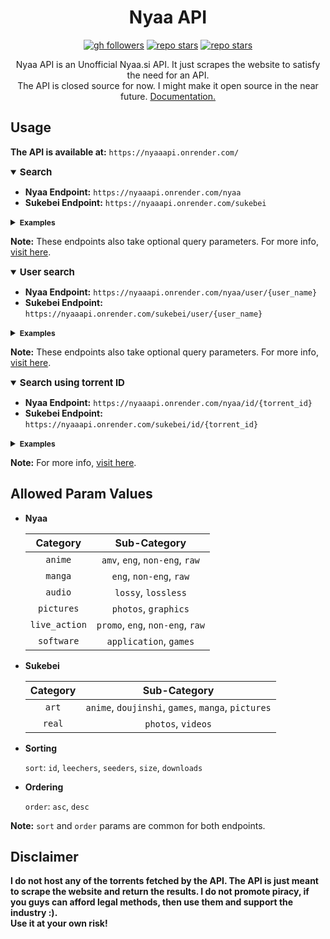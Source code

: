 <h1 align="center"> Nyaa API </h1>

<p align="center">
<a href="https://github.com/Vivek-Kolhe"><img src="https://img.shields.io/github/followers/Vivek-Kolhe?style=for-the-badge&labelColor=%23555555&color=%23263759" title="gh followers"></a>
<a href="https://github.com/Vivek-Kolhe/Nyaa-API/stargazers"><img src="https://img.shields.io/github/stars/Vivek-Kolhe/Nyaa-API?style=for-the-badge&labelColor=%23555555&color=%23263759" title="repo stars"></a>
<a href="https://telegram.dog/ded_sadge"><img src="https://img.shields.io/badge/ded__sadge-smthing?style=for-the-badge&logo=telegram&labelColor=%23555555&color=%23263759" title="repo stars"></a>
</p>

<p align="center">
Nyaa API is an Unofficial Nyaa.si API. It just scrapes the website to satisfy the need for an API.
<br>
The API is closed source for now. I might make it open source in the near future. <a href="https://nyaaapi.onrender.com/docs"> Documentation. </a>
</p>

## Usage
**The API is available at:** `https://nyaaapi.onrender.com/`

<details open>
<summary><span style="font-size: 15px; font-weight:bold"> Search </span></summary>
<p>

- **Nyaa Endpoint:** `https://nyaaapi.onrender.com/nyaa`
- **Sukebei Endpoint:** `https://nyaaapi.onrender.com/sukebei`

</p>
<details closed>
<summary><span style="font-size: 12px; font-weight: bold"> Examples </span></summary>
<p>

- `https://nyaaapi.onrender.com/nyaa?q={query}&category={torrent_category}`
- `https://nyaaapi.onrender.com/sukebei?q={query}&category={torrent_category}`

</p>
</details>

**Note:** These endpoints also take optional query parameters. For more info, [visit here](https://nyaaapi.onrender.com/docs#/Search).

</details>

<details open>
<summary><span style="font-size: 15px; font-weight:bold"> User search </span></summary>
<p>

- **Nyaa Endpoint:** `https://nyaaapi.onrender.com/nyaa/user/{user_name}`
- **Sukebei Endpoint:** `https://nyaaapi.onrender.com/sukebei/user/{user_name}`

</p>
<details closed>
<summary><span style="font-size: 12px; font-weight: bold"> Examples </span></summary>
<p>

- `https://nyaaapi.onrender.com/nyaa/user/{user_name}?q={query}&category={torrent_category}`
- `https://nyaaapi.onrender.com/sukebei/user/{user_name}?q={query}&category={torrent_category}`

</p>
</details>

**Note:** These endpoints also take optional query parameters. For more info, [visit here](https://nyaaapi.onrender.com/docs#/User%20search).

</details>

<details open>
<summary><span style="font-size: 15px; font-weight:bold"> Search using torrent ID </span></summary>
<p>

- **Nyaa Endpoint:** `https://nyaaapi.onrender.com/nyaa/id/{torrent_id}`
- **Sukebei Endpoint:** `https://nyaaapi.onrender.com/sukebei/id/{torrent_id}`

</p>
<details closed>
<summary><span style="font-size: 12px; font-weight: bold"> Examples </span></summary>
<p>

- `https://nyaaapi.onrender.com/nyaa/id/{torrent_id}`
- `https://nyaaapi.onrender.com/sukebei/id/{torrent_id}`

</p>
</details>

**Note:** For more info, [visit here](https://nyaaapi.onrender.com/docs#/ID%20Search).

</details>

## Allowed Param Values
- **Nyaa**
  
  | **Category**     | **Sub-Category**                        |
  | :--------------: | :-------------------------------------: |
  | `anime`          | `amv`, `eng`, `non-eng`, `raw`          |
  | `manga`          | `eng`, `non-eng`, `raw`                 |
  | `audio`          | `lossy`, `lossless`                     |
  | `pictures`       | `photos`, `graphics`                    |
  | `live_action`    | `promo`, `eng`, `non-eng`, `raw`        |
  | `software`       | `application`, `games`                  |

- **Sukebei**

  | **Category** | **Sub-Category**                                   |
  |:------------:|:-------------------------------------------------: |
  | `art`        | `anime`, `doujinshi`, `games`, `manga`, `pictures` |
  | `real`       | `photos`, `videos`                                 |

- **Sorting**

  `sort`: `id`, `leechers`, `seeders`, `size`, `downloads`

- **Ordering**

  `order`: `asc`, `desc`

**Note:** `sort` and `order` params are common for both endpoints.

## Disclaimer
**I do not host any of the torrents fetched by the API. The API is just meant to scrape the website and return the results. I do not promote piracy, if you guys can afford legal methods, then use them and support the industry :).\
Use it at your own risk!**

